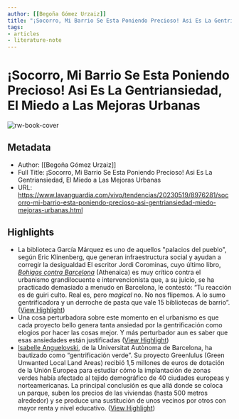 ```yaml
---
author: [[Begoña Gómez Urzaiz]]
title: "¡Socorro, Mi Barrio Se Esta Poniendo Precioso! Asi Es La Gentriansiedad, El Miedo a Las Mejoras Urbanas"
tags: 
- articles
- literature-note
---
```

# ¡Socorro, Mi Barrio Se Esta Poniendo Precioso! Asi Es La Gentriansiedad, El Miedo a Las Mejoras Urbanas

![rw-book-cover](https://www.lavanguardia.com/files/og_thumbnail/uploads/2023/05/18/6466147a6ff23.jpeg)

## Metadata
- Author: [[Begoña Gómez Urzaiz]]
- Full Title: ¡Socorro, Mi Barrio Se Esta Poniendo Precioso! Asi Es La Gentriansiedad, El Miedo a Las Mejoras Urbanas
- URL: https://www.lavanguardia.com/vivo/tendencias/20230519/8976281/socorro-mi-barrio-esta-poniendo-precioso-asi-gentriansiedad-miedo-mejoras-urbanas.html

## Highlights
- La biblioteca García Márquez es uno de aquellos "palacios del pueblo", según Eric Klinenberg, que generan infraestructura social y ayudan a corregir la desigualdad
  El escritor Jordi Corominas, cuyo último libro, [*Bohigas contra Barcelona*](https://www.athenaica.com/libro/bohigas-contra-barcelona_147395/) (Athenaica) es muy crítico contra el urbanismo grandilocuente e intervencionista que, a su juicio, se ha practicado demasiado a menudo en Barcelona, le contestó: “Tu reacción es de guiri culto. Real es, pero *magical* no. No nos flipemos. A lo sumo gentrificadora y un derroche de pasta que vale 15 bibliotecas de barrio”. ([View Highlight](https://read.readwise.io/read/01h13v4c2eh6224qmgebqm9bz4))
- Una cosa perturbadora sobre este momento en el urbanismo es que cada proyecto bello genera tanta ansiedad por la gentrificación como elogios por hacer las cosas mejor. Y más perturbador aun es saber que esas ansiedades están justificadas ([View Highlight](https://read.readwise.io/read/01h13v5n7zejhepx8wqtmhtw9h))
- [Isabelle Anguelovski](https://www.pnas.org/doi/full/10.1073/pnas.1920490117), de la Universitat Autònoma de Barcelona, ha bautizado como “gentrificación verde”. Su proyecto Greenlulus (Green Unwanted Local Land Areas) recibió 1,5 millones de euros de dotación de la Unión Europea para estudiar cómo la implantación de zonas verdes había afectado al tejido demográfico de 40 ciudades europeas y norteamericanas. La principal conclusión es que allá donde se coloca un parque, suben los precios de las viviendas (hasta 500 metros alrededor) y se produce una sustitución de unos vecinos por otros con mayor renta y nivel educativo. ([View Highlight](https://read.readwise.io/read/01h13vbnvwkz9f06ej9p3pcdpz))
